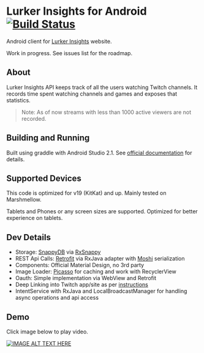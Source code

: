 # Lurker Insights for Android [![Build Status](https://img.shields.io/travis/demon-xxi/es-lurker-stats-android.svg?style=flat-square)](https://travis-ci.org/demon-xxi/es-lurker-stats-android)

Android client for [Lurker Insights](http://lurker.esporter.tv) website.

Work in progress. See issues list for the roadmap.

## About 
Lurker Insights API keeps track of all the users watching Twitch channels. 
It records time spent watching channels and games and exposes that statistics.
>Note: As of now streams with less than 1000 active viewers are not recorded.

## Building and Running
Built using graddle with Android Studio 2.1. See [official documentation](http://developer.android.com/sdk/installing/studio-build.html) for details.

## Supported Devices
This code is optimized for v19 (KitKat) and up. Mainly tested on Marshmellow. 

Tablets and Phones or any screen sizes are supported. Optimized for better experience on tablets.

## Dev Details
- Storage: [SnappyDB](https://github.com/nhachicha/SnappyDB) via [RxSnappy](https://github.com/team-supercharge/rxsnappy)
- REST Api Calls: [Retrofit](http://square.github.io/retrofit) via RxJava adapter with [Moshi](https://github.com/square/moshi) serialization
- Components: Official Material Design, no 3rd party
- Image Loader: [Picasso](http://square.github.io/picasso/) for caching and work with RecyclerView
- Oauth: Simple implementation via WebView and Retrofit
- Deep Linking into Twitch app/site as per [instructions](https://github.com/justintv/Twitch-API/blob/master/mobile_deeplinks.md)
- IntentService with RxJava and LocalBroadcastManager for handling async operations and api access  

## Demo
Click image below to play video.

[![IMAGE ALT TEXT HERE](http://img.youtube.com/vi/ZNFXApm_w0g/0.jpg)](http://www.youtube.com/watch?v=ZNFXApm_w0g)
